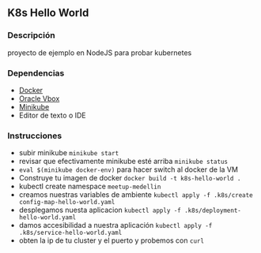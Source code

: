 ## K8s Hello World

### **Descripción**

proyecto de ejemplo en NodeJS para probar kubernetes


###  **Dependencias**

- [Docker](https://docs.docker.com/install/)
- [Oracle Vbox](https://www.virtualbox.org/)
- [Minikube](https://kubernetes.io/docs/tasks/tools/install-minikube/) 
- Editor de texto o IDE

### **Instrucciones**

- subir minikube `minikube start`
- revisar que efectivamente minikube esté arriba `minikube status`
- `eval $(minikube docker-env)` para hacer switch al docker de la VM
- Construye tu imagen de  docker  `docker build -t k8s-hello-world .`
- kubectl create namespace `meetup-medellin`
- creamos nuestras variables de ambiente `kubectl apply -f .k8s/create config-map-hello-world.yaml`
- desplegamos nuesta aplicacion `kubectl apply -f .k8s/deployment-hello-world.yaml`
- damos accesibilidad a nuestra aplicación `kubectl apply -f .k8s/service-hello-world.yaml`
- obten la ip de tu cluster y el puerto y probemos con `curl`

